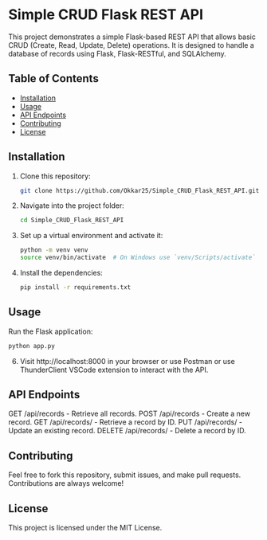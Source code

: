 # Simple CRUD Flask REST API

This project demonstrates a simple Flask-based REST API that allows basic CRUD (Create, Read, Update, Delete) operations. It is designed to handle a database of records using Flask, Flask-RESTful, and SQLAlchemy.

## Table of Contents

- [Installation](#installation)
- [Usage](#usage)
- [API Endpoints](#api-endpoints)
- [Contributing](#contributing)
- [License](#license)

## Installation

1. Clone this repository:

   ```bash
   git clone https://github.com/Okkar25/Simple_CRUD_Flask_REST_API.git

   ```

2. Navigate into the project folder:

   ```bash
   cd Simple_CRUD_Flask_REST_API

   ```

3. Set up a virtual environment and activate it:

   ```bash
   python -m venv venv
   source venv/bin/activate  # On Windows use `venv/Scripts/activate`

   ```

4. Install the dependencies:

   ```bash
   pip install -r requirements.txt

   ```

## Usage
Run the Flask application:

   ```bash
   python app.py

   ```

6. Visit http://localhost:8000 in your browser or use Postman or use ThunderClient VSCode extension to interact with the API.

## API Endpoints

GET /api/records - Retrieve all records.
POST /api/records - Create a new record.
GET /api/records/<id> - Retrieve a record by ID.
PUT /api/records/<id> - Update an existing record.
DELETE /api/records/<id> - Delete a record by ID.

## Contributing

Feel free to fork this repository, submit issues, and make pull requests. Contributions are always welcome!

## License
This project is licensed under the MIT License.

